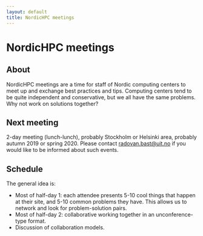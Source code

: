```yaml
---
layout: default
title: NordicHPC meetings
---
```


# NordicHPC meetings

## About

NordicHPC meetings are a time for staff of Nordic computing centers to
meet up and exchange best practices and tips.  Computing centers tend
to be quite independent and conservative, but we all have the same
problems.  Why not work on solutions together?

## Next meeting

2-day meeting (lunch-lunch), probably Stockholm or Helsinki area,
probably autumn 2019 or spring 2020. Please contact
radovan.bast@uit.no if you would like to be informed about such
events.

## Schedule

The general idea is:
- Most of half-day 1: each attendee presents 5-10 cool things that happen
  at their site, and 5-10 common problems they have.  This allows us
  to network and look for problem-solution pairs.
- Most of half-day 2: collaborative working together in an
  unconference-type format.
- Discussion of collaboration models.
